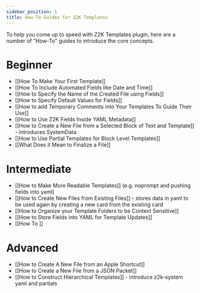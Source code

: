 ```yaml
---
sidebar_position: 1
title: How-To Guides for Z2K Templates
---
```

 To help you come up to speed with Z2K Templates plugin, here are a number of "How-To" guides to introduce the core concepts.
# Beginner
- [[How To Make Your First Template]]
- [[How To Include Automated Fields like Date and Time]]
- [[How to Specify the Name of the Created File using Fields]]
- [[How to Specify Default Values for Fields]]
- [[How to add Temporary Comments into Your Templates To Guide Their Use]]
- [[How to Use Z2K Fields Inside YAML Metadata]]
- [[How to Create a New File from a Selected Block of Text and Template]] - introduces SystemData
- [[How to Use Partial Templates for Block Level Templates]]
- [[What Does it Mean to Finalize a File]]

# Intermediate
- [[How to Make More Readable Templates]] (e.g. noprompt and pushing fields into yaml)
- [[How to Create New Files from Existing Files]] - stores data in yaml to be used again by creating a new card from the existing card
- [[How to Organize your Template Folders to be Context Sensitive]]
- [[How to Store Fields into YAML for Template Updates]]
- [[How To ]]

# Advanced
- [[How to Create A New File from an Apple Shortcut]]
- [[How to Create a New File from a JSON Packet]]
- [[How to Construct Hierarchical Templates]] - introduce z2k-system yaml and partials

